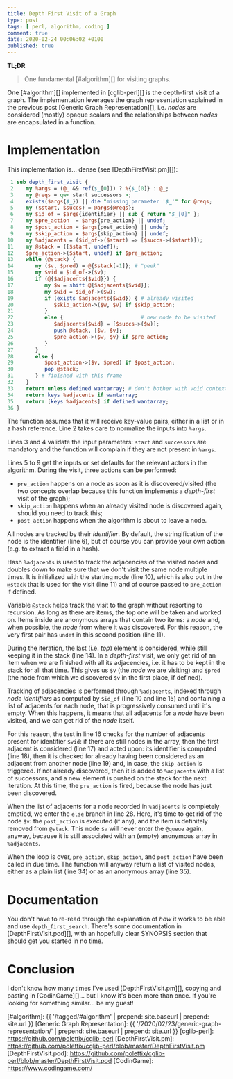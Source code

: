```yaml
---
title: Depth First Visit of a Graph
type: post
tags: [ perl, algorithm, coding ]
comment: true
date: 2020-02-24 00:06:02 +0100
published: true
---
```


**TL;DR**

> One fundamental [#algorithm][] for visiting graphs.

One [#algorithm][] implemented in [cglib-perl][] is the depth-first visit of
a graph. The implementation leverages the graph representation explained in
the previous post [Generic Graph Representation][], i.e. *nodes* are
considered (mostly) opaque scalars and the relationships between *nodes* are
encapsulated in a function.

# Implementation

This implementation is... dense (see [DepthFirstVisit.pm][]):

```perl
 1 sub depth_first_visit {
 2    my %args = (@_ && ref($_[0])) ? %{$_[0]} : @_;
 3    my @reqs = qw< start successors >;
 4    exists($args{$_}) || die "missing parameter '$_'" for @reqs;
 5    my ($start, $succs) = @args{@reqs};
 6    my $id_of = $args{identifier} || sub { return "$_[0]" };
 7    my $pre_action  = $args{pre_action} || undef;
 8    my $post_action = $args{post_action} || undef;
 9    my $skip_action = $args{skip_action} || undef;
10    my %adjacents = ($id_of->($start) => [$succs->($start)]);
11    my @stack = ([$start, undef]);
12    $pre_action->($start, undef) if $pre_action;
13    while (@stack) {
14       my ($v, $pred) = @{$stack[-1]}; # "peek"
15       my $vid = $id_of->($v);
16       if (@{$adjacents{$vid}}) {
17          my $w = shift @{$adjacents{$vid}};
18          my $wid = $id_of->($w);
19          if (exists $adjacents{$wid}) { # already visited
20             $skip_action->($w, $v) if $skip_action;
21          }
22          else {                         # new node to be visited
23             $adjacents{$wid} = [$succs->($w)];
24             push @stack, [$w, $v];
25             $pre_action->($w, $v) if $pre_action;
26          }
27       }
28       else {
29          $post_action->($v, $pred) if $post_action;
30          pop @stack;
31       } # finished with this frame
32    }
33    return unless defined wantarray; # don't bother with void context
34    return keys %adjacents if wantarray;
35    return [keys %adjacents] if defined wantarray;
36 }
```

The function assumes that it will receive key-value pairs, either in a list
or in a hash reference. Line 2 takes care to normalize the inputs into
`%args`.

Lines 3 and 4 validate the input parameters: `start` and `successors` are
mandatory and the function will complain if they are not present in `%args`.

Lines 5 to 9 get the inputs or set defaults for the relevant actors in the
algorithm. During the visit, three actions can be performed:

- `pre_action` happens on a node as soon as it is discovered/visited (the
  two concepts overlap because this function implements a *depth-first*
  visit of the graph);
- `skip_action` happens when an already visited node is discovered again,
  should you need to track this;
- `post_action` happens when the algorithm is about to leave a node.

All nodes are tracked by their *identifier*. By default, the stringification
of the node is the identifier (line 6), but of course you can provide your
own action (e.g. to extract a field in a hash).

Hash `%adjacents` is used to track the adjacencies of the visited nodes and
doubles down to make sure that we don't visit the same node multiple times.
It is initialized with the starting node (line 10), which is also put in the
`@stack` that is used for the visit (line 11) and of course passed to
`pre_action` if defined.

Variable `@stack` helps track the visit to the graph without resorting to
recursion. As long as there are items, the top one will be taken and worked
on. Items inside are anonymous arrays that contain two items: a *node* and,
when possible, the *node* from where it was discovered. For this reason, the
very first pair has `undef` in this second position (line 11).

During the iteration, the last (i.e. *top*) element is considered, while
still keeping it in the stack (line 14). In a *depth-first* visit, we only
get rid of an item when we are finished with all its adjacencies, i.e. it
has to be kept in the stack for all that time. This gives us `$v` (the
*node* we are visiting) and `$pred` (the node from which we discovered `$v`
in the first place, if defined).

Tracking of adjacencies is performed through `%adjacents`, indexed through
*node identifiers* as computed by `$id_of` (line 10 and line 15) and
containing a list of adjacents for each node, that is progressively consumed
until it's empty. When this happens, it means that all adjacents for a
*node* have been visited, and we can get rid of the *node* itself.

For this reason, the test in line 16 checks for the number of adjacents
present for identifier `$vid`: if there are still nodes in the array, then
the first adjacent is considered (line 17) and acted upon: its identifier is
computed (line 18), then it is checked for already having been considered as
an adjacent from another node (line 19) and, in case, the `skip_action` is
triggered. If not already discovered, then it is added to `%adjacents` with
a list of successors, and a new element is pushed on the stack for the next
iteration. At this time, the `pre_action` is fired, because the node has
just been discovered.

When the list of adjacents for a node recorded in `%adjacents` is completely
emptied, we enter the `else` branch in line 28. Here, it's time to get rid
of the node `$v`: the `post_action` is executed (if any), and the item is
definitely removed from `@stack`. This node `$v` will never enter the
`@queue` again, anyway, because it is still associated with an (empty)
anonymous array in `%adjacents`.

When the loop is over, `pre_action`, `skip_action`, and `post_action` have
been called in due time. The function will anyway return a list of visited
nodes, either as a plain list (line 34) or as an anonymous array (line 35).

# Documentation

You don't have to re-read through the explanation of *how* it works to be
able and use `depth_first_search`. There's some documentation in
[DepthFirstVisit.pod][], with an hopefully clear SYNOPSIS section that
should get you started in no time.

# Conclusion

I don't know how many times I've used [DepthFirstVisit.pm][], copying and
pasting in [CodinGame][]... but I know it's been more than once. If you're
looking for something similar... be my guest!


[#algorithm]: {{ '/tagged/#algorithm' | prepend: site.baseurl | prepend: site.url }}
[Generic Graph Representation]: {{ '/2020/02/23/generic-graph-representation/' | prepend: site.baseurl | prepend: site.url }}
[cglib-perl]: https://github.com/polettix/cglib-perl
[DepthFirstVisit.pm]: https://github.com/polettix/cglib-perl/blob/master/DepthFirstVisit.pm
[DepthFirstVisit.pod]: https://github.com/polettix/cglib-perl/blob/master/DepthFirstVisit.pod
[CodinGame]: https://www.codingame.com/
